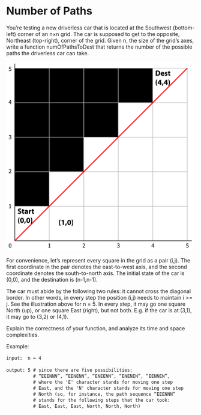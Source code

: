 # Number of Paths
You’re testing a new driverless car that is 
located at the Southwest (bottom-left) corner 
of an n×n grid. The car is supposed to get to the
opposite, Northeast (top-right), corner of the 
grid. Given n, the size of the grid’s axes, 
write a function numOfPathsToDest that returns 
the number of the possible paths the driverless 
car can take.

![](images/grid.example.png)

For convenience, let’s represent every square in the 
grid as a pair (i,j). The first coordinate in the pair 
denotes the east-to-west axis, and the second coordinate 
denotes the south-to-north axis. The initial state of the 
car is (0,0), and the destination is (n-1,n-1).

The car must abide by the following two rules: it cannot 
cross the diagonal border. In other words, in every step 
the position (i,j) needs to maintain i >= j. See the 
illustration above for n = 5. In every step, it may go 
one square North (up), or one square East (right), but 
not both. E.g. if the car is at (3,1), it may go to 
(3,2) or (4,1).

Explain the correctness of your function, and 
analyze its time and space complexities.

Example:

    input:  n = 4
    
    output: 5 # since there are five possibilities:
              # “EEENNN”, “EENENN”, “ENEENN”, “ENENEN”, “EENNEN”,
              # where the 'E' character stands for moving one step
              # East, and the 'N' character stands for moving one step
              # North (so, for instance, the path sequence “EEENNN”
              # stands for the following steps that the car took:
              # East, East, East, North, North, North)